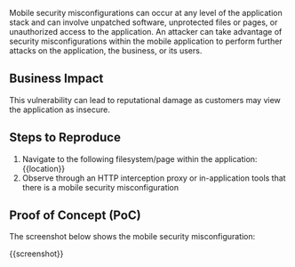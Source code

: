 Mobile security misconfigurations can occur at any level of the application stack and can involve unpatched software, unprotected files or pages, or unauthorized access to the application. An attacker can take advantage of security misconfigurations within the mobile application to perform further attacks on the application, the business, or its users.

## Business Impact

This vulnerability can lead to reputational damage as customers may view the application as insecure.

## Steps to Reproduce

1. Navigate to the following filesystem/page within the application: {{location}}
1. Observe through an HTTP interception proxy or in-application tools that there is a mobile security misconfiguration

## Proof of Concept (PoC)

The screenshot below shows the mobile security misconfiguration:

{{screenshot}}
